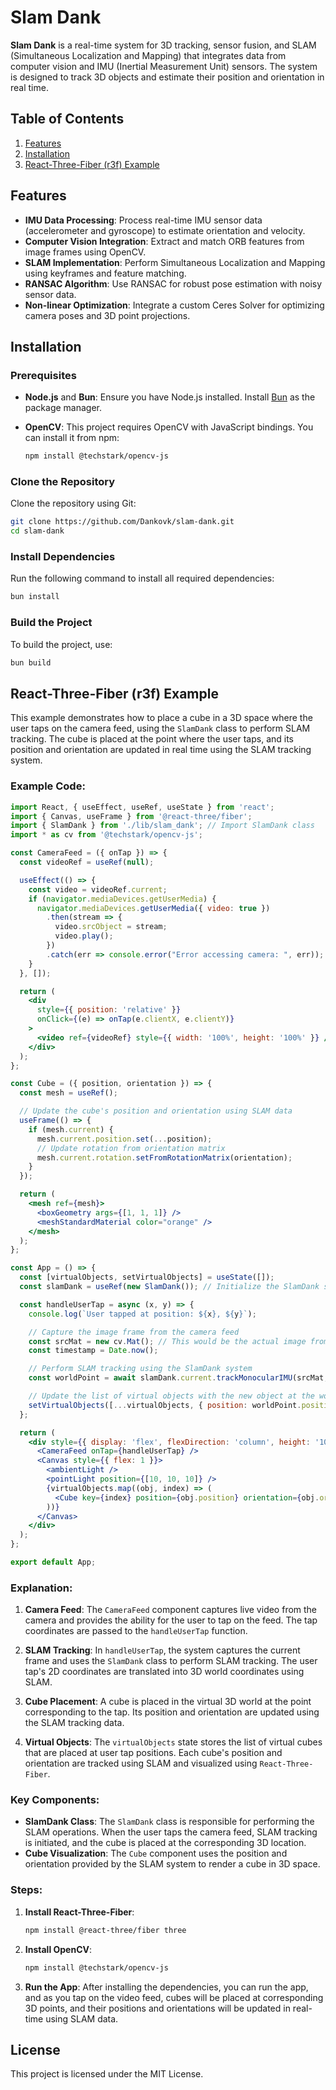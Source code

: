 
# Slam Dank

**Slam Dank** is a real-time system for 3D tracking, sensor fusion, and SLAM (Simultaneous Localization and Mapping) that integrates data from computer vision and IMU (Inertial Measurement Unit) sensors. The system is designed to track 3D objects and estimate their position and orientation in real time.

## Table of Contents

1. [Features](#features)
2. [Installation](#installation)
3. [React-Three-Fiber (r3f) Example](#react-three-fiber-r3f-example)

## Features

- **IMU Data Processing**: Process real-time IMU sensor data (accelerometer and gyroscope) to estimate orientation and velocity.
- **Computer Vision Integration**: Extract and match ORB features from image frames using OpenCV.
- **SLAM Implementation**: Perform Simultaneous Localization and Mapping using keyframes and feature matching.
- **RANSAC Algorithm**: Use RANSAC for robust pose estimation with noisy sensor data.
- **Non-linear Optimization**: Integrate a custom Ceres Solver for optimizing camera poses and 3D point projections.

## Installation

### Prerequisites

- **Node.js** and **Bun**: Ensure you have Node.js installed. Install [Bun](https://bun.sh) as the package manager.
- **OpenCV**: This project requires OpenCV with JavaScript bindings. You can install it from npm:
  
  ```bash
  npm install @techstark/opencv-js
  ```

### Clone the Repository

Clone the repository using Git:

```bash
git clone https://github.com/Dankovk/slam-dank.git
cd slam-dank
```

### Install Dependencies

Run the following command to install all required dependencies:

```bash
bun install
```

### Build the Project

To build the project, use:

```bash
bun build
```

## React-Three-Fiber (r3f) Example

This example demonstrates how to place a cube in a 3D space where the user taps on the camera feed, using the `SlamDank` class to perform SLAM tracking. The cube is placed at the point where the user taps, and its position and orientation are updated in real time using the SLAM tracking system.

### Example Code:

```jsx
import React, { useEffect, useRef, useState } from 'react';
import { Canvas, useFrame } from '@react-three/fiber';
import { SlamDank } from './lib/slam_dank'; // Import SlamDank class
import * as cv from '@techstark/opencv-js';

const CameraFeed = ({ onTap }) => {
  const videoRef = useRef(null);

  useEffect(() => {
    const video = videoRef.current;
    if (navigator.mediaDevices.getUserMedia) {
      navigator.mediaDevices.getUserMedia({ video: true })
        .then(stream => {
          video.srcObject = stream;
          video.play();
        })
        .catch(err => console.error("Error accessing camera: ", err));
    }
  }, []);

  return (
    <div
      style={{ position: 'relative' }}
      onClick={(e) => onTap(e.clientX, e.clientY)}
    >
      <video ref={videoRef} style={{ width: '100%', height: '100%' }} />
    </div>
  );
};

const Cube = ({ position, orientation }) => {
  const mesh = useRef();

  // Update the cube's position and orientation using SLAM data
  useFrame(() => {
    if (mesh.current) {
      mesh.current.position.set(...position);
      // Update rotation from orientation matrix
      mesh.current.rotation.setFromRotationMatrix(orientation);
    }
  });

  return (
    <mesh ref={mesh}>
      <boxGeometry args={[1, 1, 1]} />
      <meshStandardMaterial color="orange" />
    </mesh>
  );
};

const App = () => {
  const [virtualObjects, setVirtualObjects] = useState([]);
  const slamDank = useRef(new SlamDank()); // Initialize the SlamDank system

  const handleUserTap = async (x, y) => {
    console.log(`User tapped at position: ${x}, ${y}`);

    // Capture the image frame from the camera feed
    const srcMat = new cv.Mat(); // This would be the actual image from the video feed
    const timestamp = Date.now();

    // Perform SLAM tracking using the SlamDank system
    const worldPoint = await slamDank.current.trackMonocularIMU(srcMat, { x, y }, timestamp);

    // Update the list of virtual objects with the new object at the world point
    setVirtualObjects([...virtualObjects, { position: worldPoint.position, orientation: worldPoint.orientation }]);
  };

  return (
    <div style={{ display: 'flex', flexDirection: 'column', height: '100vh' }}>
      <CameraFeed onTap={handleUserTap} />
      <Canvas style={{ flex: 1 }}>
        <ambientLight />
        <pointLight position={[10, 10, 10]} />
        {virtualObjects.map((obj, index) => (
          <Cube key={index} position={obj.position} orientation={obj.orientation} />
        ))}
      </Canvas>
    </div>
  );
};

export default App;
```

### Explanation:

1. **Camera Feed**: The `CameraFeed` component captures live video from the camera and provides the ability for the user to tap on the feed. The tap coordinates are passed to the `handleUserTap` function.

2. **SLAM Tracking**: In `handleUserTap`, the system captures the current frame and uses the `SlamDank` class to perform SLAM tracking. The user tap's 2D coordinates are translated into 3D world coordinates using SLAM.

3. **Cube Placement**: A cube is placed in the virtual 3D world at the point corresponding to the tap. Its position and orientation are updated using the SLAM tracking data.

4. **Virtual Objects**: The `virtualObjects` state stores the list of virtual cubes that are placed at user tap positions. Each cube's position and orientation are tracked using SLAM and visualized using `React-Three-Fiber`.

### Key Components:

- **SlamDank Class**: The `SlamDank` class is responsible for performing the SLAM operations. When the user taps the camera feed, SLAM tracking is initiated, and the cube is placed at the corresponding 3D location.
- **Cube Visualization**: The `Cube` component uses the position and orientation provided by the SLAM system to render a cube in 3D space.

### Steps:

1. **Install React-Three-Fiber**:

   ```bash
   npm install @react-three/fiber three
   ```

2. **Install OpenCV**:

   ```bash
   npm install @techstark/opencv-js
   ```

3. **Run the App**: After installing the dependencies, you can run the app, and as you tap on the video feed, cubes will be placed at corresponding 3D points, and their positions and orientations will be updated in real-time using SLAM data.


## License

This project is licensed under the MIT License.

